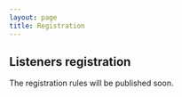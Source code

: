 ```yaml
---
layout: page
title: Registration
---
```



## Listeners registration

The registration rules will be published soon.

<!---To take part in the conference as a listener you need to fill the [**REGISTRATION FORM**](https://forms.gle/yxxenueXJX65SZEb6){:target="_blank"}.

Filling this form you agree to [the personal data processing policy]({{ site.base_url }}/media/micsecs_a_en.pdf){:target="_blank"}.

## Registration on Oral and Poster presentation

To apply to the conference **Research Tracks** you need to send the abstract of your oral or poster presentation via Easy Chair: [https://easychair.org/conferences/?conf=micsecs2019](https://easychair.org/conferences/?conf=micsecs2019){:target="_blank"}.

Your abstract:

* should be prepared using LNCS format ([**instructions**](https://ru.overleaf.com/latex/templates/springer-lecture-notes-in-computer-science/kzwwpvhwnvfj){:target="_blank"})
* should content **4-6 pages**. 
* language: english

The authors should add the type of presentation (**oral presentation** or **poster session**) to the abstract. 
The type of the presentation should be put after **Keywords** in the abstract.

**Instruction of the abstract submission** (RUSSIAN version): [**download**]({{ site.base_url }}/media/MICSECS2019_Easy_Chair_Reg_Manual_RUS.pdf){:target="_blank"}

**Instruction of the abstract submission** (ENGLISH version): [**download**]({{ site.base_url }}/media/MICSECS2019_Easy_Chair_Reg_Manual_EN.pdf){:target="_blank"}

## Registration on Demo session

To apply to the **Demo session** you should send the description of your project to the organization team by <mailto:mr@itmo.ru>. The materials should content the main points of your results and the description of the obtained executable models, devices and etc. during your research.
-->
